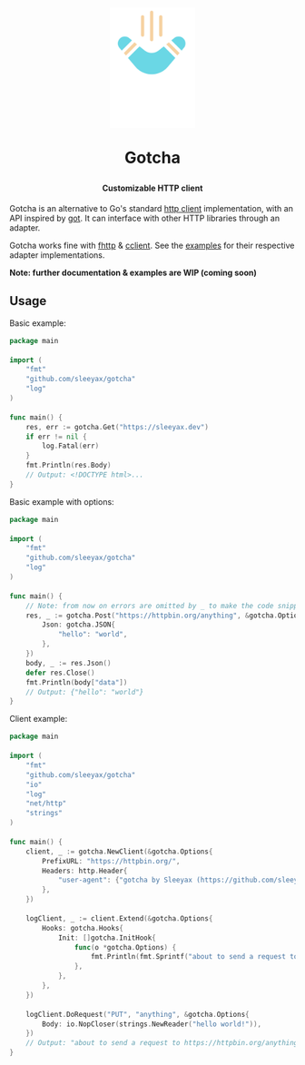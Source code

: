 <h1 align="center">
  <img width="150" src="docs/assets/logo.svg" />
  <p>Gotcha</p>
</h1>

<h4 align="center">Customizable HTTP client</h4>

Gotcha is an alternative to Go's standard [http client](https://golang.org/src/net/http/client.go) implementation, 
with an API inspired by [got](https://github.com/sindresorhus/got).
It can interface with other HTTP libraries through an adapter.

Gotcha works fine with [fhttp](https://github.com/zMrKrabz/fhttp) & [cclient](https://github.com/x04/cclient). 
See the [examples](examples) for their respective adapter implementations. 

**Note: further documentation & examples are WIP (coming soon)**

## Usage
Basic example:
```go
package main

import (
	"fmt"
	"github.com/sleeyax/gotcha"
	"log"
)

func main() {
	res, err := gotcha.Get("https://sleeyax.dev")
	if err != nil {
		log.Fatal(err)
	}
	fmt.Println(res.Body)
	// Output: <!DOCTYPE html>...
}
```
Basic example with options:
```go
package main

import (
	"fmt"
	"github.com/sleeyax/gotcha"
	"log"
)

func main() {
	// Note: from now on errors are omitted by _ to make the code snippets shorter
	res, _ := gotcha.Post("https://httpbin.org/anything", &gotcha.Options{
		Json: gotcha.JSON{
			"hello": "world",
		},
	})
	body, _ := res.Json()
	defer res.Close()
    fmt.Println(body["data"])
	// Output: {"hello": "world"}
}
```
Client example:

```go
package main

import (
	"fmt"
	"github.com/sleeyax/gotcha"
	"io"
	"log"
	"net/http"
	"strings"
)

func main() {
	client, _ := gotcha.NewClient(&gotcha.Options{
		PrefixURL: "https://httpbin.org/",
		Headers: http.Header{
			"user-agent": {"gotcha by Sleeyax (https://github.com/sleeyax/gotcha)"},
		},
	})

	logClient, _ := client.Extend(&gotcha.Options{
		Hooks: gotcha.Hooks{
			Init: []gotcha.InitHook{
				func(o *gotcha.Options) {
					fmt.Println(fmt.Sprintf("about to send a request to %s with method %s", o.FullUrl.String(), o.Method))
				},
			},
		},
	})

	logClient.DoRequest("PUT", "anything", &gotcha.Options{
		Body: io.NopCloser(strings.NewReader("hello world!")),
	})
	// Output: "about to send a request to https://httpbin.org/anything with method PUT"
}
```
